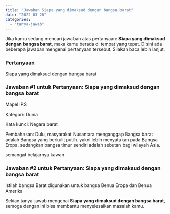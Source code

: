 ```yaml
---
title: "Jawaban Siapa yang dimaksud dengan bangsa barat"
date: "2022-03-28"
categories: 
  - "tanya-jawab"
---
```


Jika kamu sedang mencari jawaban atas pertanyaan: **Siapa yang dimaksud dengan bangsa barat**, maka kamu berada di tempat yang tepat. Disini ada beberapa jawaban mengenai pertanyaan tersebut. Silakan baca lebih lanjut.

### Pertanyaan

Siapa yang dimaksud dengan bangsa barat

### Jawaban #1 untuk Pertanyaan: Siapa yang dimaksud dengan bangsa barat

Mapel IPS  
  
Kategori: Dunia  
  
Kata kunci: Negara barat  
  
Pembahasan: Dulu, masyarakat Nusantara menganggap Bangsa barat adalah Bangsa yang berkulit putih. yakni lebih menyatakan pada Bangsa Eropa. sedangkan bangsa timur sendiri adalah sebutan bagi wilayah Asia.  
  
semangat belajarnya kawan

### Jawaban #2 untuk Pertanyaan: Siapa yang dimaksud dengan bangsa barat

istilah bangsa Barat digunakan untuk bangsa Benua Eropa dan Benua Amerika

Sekian tanya-jawab mengenai **Siapa yang dimaksud dengan bangsa barat**, semoga dengan ini bisa membantu menyelesaikan masalah kamu.
